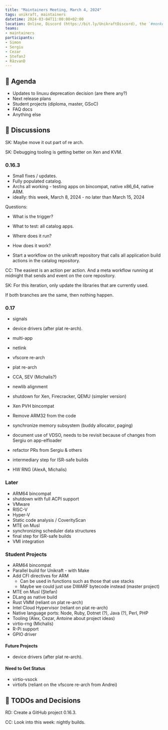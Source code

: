 ```yaml
---
title: "Maintainers Meeting, March 4, 2024"
tags: unikraft, maintainers
datetime: 2024-03-04T11:00:00+02:00
location: Online, Discord (https://bit.ly/UnikraftDiscord), the `#monkey-business` voice channel
teams:
- maintainers
participants:
- Simon
- Sergiu
- Cezar
- ȘtefanJ
- RăzvanD
---
```


## :dart: Agenda

* Updates to linuxu deprecation decision (are there any?)
* Next release plans
* Student projects (diploma, master, GSoC)
* FAQ docs
* Anything else

## :closed_book: Discussions

SK: Maybe move it out part of re arch.

SK: Debugging tooling is getting better on Xen and KVM.

### 0.16.3

- Small fixes / updates.
- Fully populated catalog.
- Archs all working - testing apps on bincompat, native x86_64, native ARM.
- ideally: this week, March 8, 2024 - no later than March 15, 2024

Questions:

- What is the trigger?
- What to test: all catalog apps.
- Where does it run?
- How does it work?

- Start a workflow on the unikraft repository that calls all application build actions in the catalog repository.

CC: The easiest is an action per action.
And a meta workflow running at midnight that sends and event on the core repository.

SK: For this iteration, only update the libraries that are currently used.

If both branches are the same, then nothing happen.

### 0.17

* signals

* device drivers (after plat re-arch).
* multi-app
* netlink
* vfscore re-arch
* plat re-arch
* CCA, SEV (Michalis?)
* newlib alignment
* shutdown for Xen, Firecracker, QEMU (simpler version)
* Xen PVH bincompat
* Remove ARM32 from the code
* synchronize memory subsystem (buddy allocator, paging)
* document use of VDSO, needs to be revisit because of changes from Sergiu on app-elfloader
* refactor PRs from Sergiu & others
* intermediary step for ISR-safe builds
* HW RNG (AlexA, Michalis)

### Later

* ARM64 bincompat
* shutdown with full ACPI support
* VMware
* RISC-V
* Hyper-V
* Static code analysis / CoverityScan
* MTE on Musl
* synchronizing scheduler data structures
* final step for ISR-safe builds
* VMI integration

### Student Projects

* ARM64 bincompat
* Parallel build for Unikraft - with Make
* Add CFI directives for ARM
  * Can be used in functions such as those that use stacks
  * Maybe we could just use DWARF bytecode instead (master project)
* MTE on Musl (Ștefan)
* DLang as native build
* Rust VMM (reliant on plat re-arch)
* Intel Cloud Hypervisor (reliant on plat re-arch)
* Native language ports: Node, Ruby, Dotnet (?), Java (?), Perl, PHP
* Tooling (Alex, Cezar, Antoine about project ideas)
* virtio-rng (Michalis)
* R-Pi support
* GPIO driver

#### Future Projects

* device drivers (after plat re-arch).

#### Need to Get Status

* virtio-vsock
* virtiofs (reliant on the vfscore re-arch from Andrei)

## :wrench: TODOs and Decisions

RD: Create a GitHub project 0.16.3.

CC: Look into this week: nightly builds.
